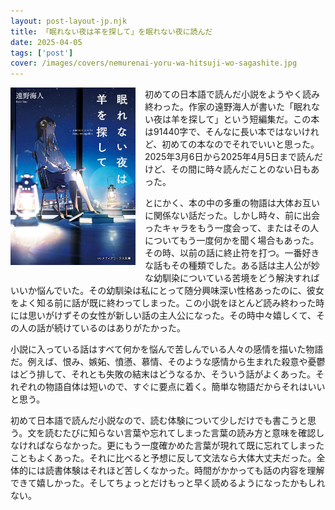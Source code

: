 ```yaml
---
layout: post-layout-jp.njk 
title: 「眠れない夜は羊を探して」を眠れない夜に読んだ
date: 2025-04-05
tags: ['post']
cover: /images/covers/nemurenai-yoru-wa-hitsuji-wo-sagashite.jpg
---
```

<img alt="表紙" width="200" align="left" style="margin: 0 15px 15px 0;" src="/images/covers/nemurenai-yoru-wa-hitsuji-wo-sagashite.jpg"/>

初めての日本語で読んだ小説をようやく読み終わった。作家の遠野海人が書いた「眠れない夜は羊を探して」という短編集だ。この本は91440字で、そんなに長い本ではないけれど、初めての本なのでそれでいいと思った。2025年3月6日から2025年4月5日まで読んだけど、その間に時々読んだことのない日もあった。

とにかく、本の中の多重の物語は大体お互いに関係ない話だった。しかし時々、前に出会ったキャラをもう一度会って、またはその人についてもう一度何かを聞く場合もあった。その時、以前の話に終止符を打つ。一番好きな話もその種類でした。ある話は主人公が妙な幼馴染についている苦境をどう解決すればいいか悩んでいた。その幼馴染は私にとって随分興味深い性格あったのに、彼女をよく知る前に話が既に終わってしまった。この小説をほとんど読み終わった時には思いがけずその女性が新しい話の主人公になった。その時中々嬉しくて、その人の話が続けているのはありがたかった。

小説に入っている話はすべて何かを悩んで苦しんでいる人々の感情を描いた物語だ。例えば、恨み、嫉妬、憤懣、慕情、そのような感情から生まれた殺意や憂鬱はどう排して、それとも失敗の結末はどうなるか、そういう話がよくあった。それぞれの物語自体は短いので、すぐに要点に着く。簡単な物語だからそれはいいと思う。

初めて日本語で読んだ小説なので、読む体験について少しだけでも書こうと思う。文を読むたびに知らない言葉や忘れてしまった言葉の読み方と意味を確認しなければならなかった。更にもう一度確かめた言葉が現れて既に忘れてしまったこともよくあった。それに比べると予想に反して文法なら大体大丈夫だった。全体的には読書体験はそれほど苦しくなかった。時間がかかっても話の内容を理解できて嬉しかった。そしてちょっとだけもっと早く読めるようになったかもしれない。
